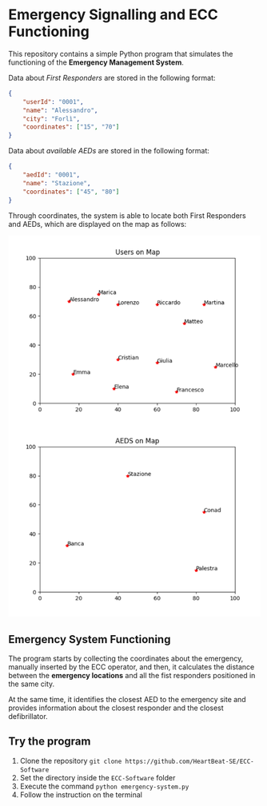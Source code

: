 # Emergency Signalling and ECC Functioning

This repository contains a simple Python program that simulates the functioning of the **Emergency Management System**.

Data about *First Responders* are stored in the following format:

```json
{
    "userId": "0001",
    "name": "Alessandro",
    "city": "Forlì",
    "coordinates": ["15", "70"]
}

```
Data about *available AEDs* are stored in the following format:

```json
{
    "aedId": "0001",
    "name": "Stazione",
    "coordinates": ["45", "80"]
}
```

Through coordinates, the system is able to locate both First Responders and AEDs, which are displayed on the map as follows:

![](plots.png)

## Emergency System Functioning
The program starts by collecting the coordinates about the emergency, manually inserted by the ECC operator, and then, it calculates the distance between the **emergency locations** and all the fist responders positioned in the same city.

At the same time, it identifies the closest AED to the emergency site and provides information about the closest responder and the closest defibrillator.

## Try the program

1. Clone the repository `git clone https://github.com/HeartBeat-SE/ECC-Software`
2. Set the directory inside the `ECC-Software` folder
2. Execute the command `python emergency-system.py`
3. Follow the instruction on the terminal